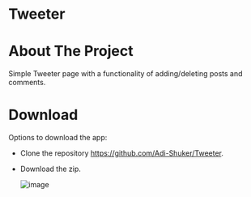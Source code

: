 # Tweeter

# About The Project

Simple Tweeter page with a functionality of adding/deleting posts and comments.<br>

# Download

Options to download the app: <br>

- Clone the repository https://github.com/Adi-Shuker/Tweeter.
- Download the zip.
  
  
  ![image](https://user-images.githubusercontent.com/73653041/186399019-16d0bf3f-6ab7-417c-a2cb-91cd5647de41.png)
<br>




